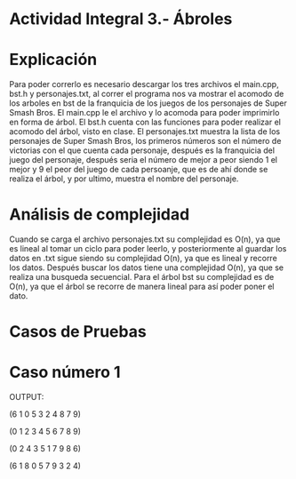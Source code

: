 # Actividad Integral 3.- Ábroles

# Explicación 

Para poder correrlo es necesario descargar los tres archivos el main.cpp, bst.h y personajes.txt, al correr el programa nos va mostrar el acomodo de los arboles en  bst de la franquicia de los juegos de los personajes de Super Smash Bros. El main.cpp le el archivo y lo acomoda para poder imprimirlo en forma de árbol. El bst.h cuenta con las funciones para poder realizar el acomodo del árbol, visto en clase. El personajes.txt muestra la lista de los personajes de Super Smash Bros, los primeros números son el número de victorias con el que cuenta cada personaje, después es la franquicia del juego del personaje, después seria el número de mejor a peor siendo 1 el mejor y 9 el peor del juego de cada persoanje, que es de ahí donde se realiza el árbol, y por ultimo, muestra el nombre del personaje.

# Análisis de complejidad

Cuando se carga el archivo personajes.txt su complejidad es O(n), ya que es lineal al tomar un ciclo para poder leerlo, y posteriormente al guardar los datos en .txt sigue siendo su complejidad O(n), ya que es lineal y recorre los datos. Después buscar los datos tiene una complejidad O(n), ya que se realiza una busqueda secuencial. Para el árbol bst su complejidad es de O(n), ya que el árbol se recorre de manera lineal para así poder poner el dato.

# Casos de Pruebas

# Caso número 1

OUTPUT:

(6 1 0 5 3 2 4 8 7 9)

(0 1 2 3 4 5 6 7 8 9)

(0 2 4 3 5 1 7 9 8 6)

(6 1 8 0 5 7 9 3 2 4)
